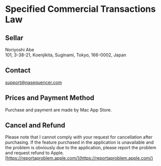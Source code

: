 Specified Commercial Transactions Law
=====================================

Sellar
------
Noriyoshi Abe  
101, 3-38-21, Koenjikita, Suginami, Tokyo, 166-0002, Japan

Contact
-------
[support@nasequencer.com](mailto:support@nasequencer.com)

Prices and Payment Method
-------------------------
Purchase and payment are made by Mac App Store.

Cancel and Refund
-----------------
Please note that I cannot comply with your request for cancellation after purchasing.
If the feature purchased in the application is unavailable and the problem is obviously due to the application, please report the problem and request refund to Apple.  
[https://reportaproblem.apple.com/](https://reportaproblem.apple.com/)
